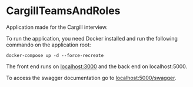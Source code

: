# CargillTeamsAndRoles
Application made for the Cargill interview.

To run the application, you need Docker installed and run the following commando on the application root:
```
docker-compose up -d --force-recreate
```

The front end runs on [localhost:3000](http://localhost:3000) and the back end on localhost:5000.

To access the swagger documentation go to [localhost:5000/swagger](http://localhost:5000/swagger).
